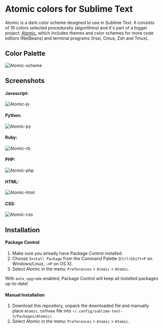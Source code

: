 # Atomic colors for Sublime Text
Atomic is a dark color scheme designed to use in Sublime Text. It consists of 16 colors selected procedurally (algorithms) and it's part of a bigger project: [Atomic](https://github.com/gerardbm/Atomic), which includes themes and color schemes for more code editors (NetBeans) and terminal programs (Irssi, Cmus, Zsh and Tmux).

## Color Palette

![Atomic-scheme](https://raw.githubusercontent.com/gerardbm/Sublime-Atomic-Scheme/master/img/atomic-scheme.png)

## Screenshots
#### Javascript:

![Atomic-js](https://raw.githubusercontent.com/gerardbm/Sublime-Atomic-Scheme/master/screenshots/sublime-atomic-js.png)

#### Python:

![Atomic-py](https://raw.githubusercontent.com/gerardbm/Sublime-Atomic-Scheme/master/screenshots/sublime-atomic-py.png)

#### Ruby:

![Atomic-rb](https://raw.githubusercontent.com/gerardbm/Sublime-Atomic-Scheme/master/screenshots/sublime-atomic-rb.png)

#### PHP:

![Atomic-php](https://raw.githubusercontent.com/gerardbm/Sublime-Atomic-Scheme/master/screenshots/sublime-atomic-php.png)

#### HTML:

![Atomic-html](https://raw.githubusercontent.com/gerardbm/Sublime-Atomic-Scheme/master/screenshots/sublime-atomic-html.png)

#### CSS:

![Atomic-css](https://raw.githubusercontent.com/gerardbm/Sublime-Atomic-Scheme/master/screenshots/sublime-atomic-css.png)

## Installation
#### Package Control

1. Make sure you already have Package Control installed.
2. Choose `Install Package` from the Command Palette (`Ctrl+Shift+P` on Windows/Linux, `⇧⌘P` on OS X).
3. Select Atomic in the menu: `Preferences` > `Atomic` > `Atomic`.

With `auto_upgrade` enabled, Package Control will keep all installed packages up-to-date!

#### Manual Installation

1. Download this repository, unpack the downloaded file and manually place `Atomic.tmTheme` file into `~/.config/sublime-text-3/Packages/Atomic/`.
2. Select Atomic in the menu: `Preferences` > `Atomic` > `Atomic`.
